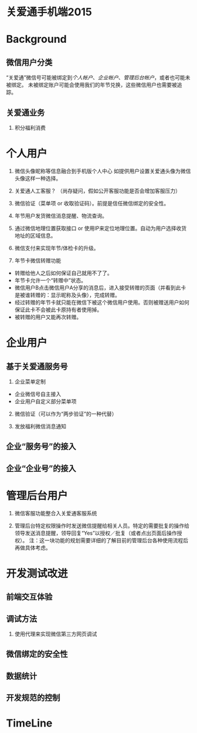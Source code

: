 关爱通手机端2015
================

# Background #

## 微信用户分类 ##

“关爱通”微信号可能被绑定到*个人帐户*、*企业帐户*、*管理后台帐户*，或者也可能未被绑定。
未被绑定账户可能会使用我们的年节兑换，这些微信用户也需要被追踪。

## 关爱通业务 ##

1. 积分福利消费



# 个人用户 #

1. 微信头像昵称等信息融合到手机版个人中心
如提供用户设置关爱通头像为微信头像这样一种选择。

2. 关爱通人工客服？ （尚存疑问，假如公开客服功能是否会增加客服压力）

3. 微信验证（菜单项 or 收取验证码）。前提是信任微信绑定的安全性。

4. 年节用户发货微信消息提醒、物流查询。

5. 通过微信地理位置获取接口 or 使用IP来定位地理位置。自动为用户选择收货地址的区域信息。

6. 微信支付来实现年节/体检卡的升级。

7. 年节卡微信转赠功能
- 转赠给他人之后如何保证自己就用不了了。
- 年节卡允许一个“转赠中”状态。
- 微信用户B点击微信用户A分享的消息后，进入接受转赠的页面（并看到此卡是被谁转赠的：显示昵称及头像），完成转赠。
- 经过转赠的年节卡就只能在微信下被这个微信用户使用。否则被赠送用户如何保证此卡不会被此卡原持有者使用掉。
- 被转赠的用户又能再次转赠。


# 企业用户 #

## 基于关爱通服务号 ##

1. 企业菜单定制
  - 企业微信号自主接入
  - 企业用户自定义部分菜单项

2. 微信验证（可以作为“两步验证”的一种代替）

3. 发放福利微信消息通知

## 企业“服务号”的接入 ##

## 企业“企业号”的接入 ##


# 管理后台用户 #

1. 微信客服功能整合入关爱通客服系统

2. 管理后台特定权限操作时发送微信提醒给相关人员。特定的需要批复的操作给领导发送消息提醒，领导回复“Yes”以授权／批复（或者点出页面后操作授权）。
注：这一块功能的规划需要详细的了解目前的管理后台各种使用流程后再做具体考虑。


# 开发测试改进 #

## 前端交互体验 ##


## 调试方法 ##

1. 使用代理来实现微信第三方网页调试

## 微信绑定的安全性 ##

## 数据统计 ##

## 开发规范的控制 ##


# TimeLine #
